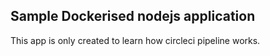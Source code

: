## Sample Dockerised nodejs application

This app is only created to learn how circleci pipeline works.